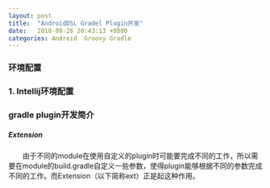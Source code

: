 ```yaml
---
layout: post
title:  "AndroidDSL Gradel Plugin开发"
date:   2018-09-26 20:43:13 +0800
categories: Android  Groovy Gradle
---
```


<h3>环境配置<h3>
1. Intellij环境配置


<h3>gradle plugin开发简介</h3>

<h5>Extension</h5>
&emsp;&emsp;由于不同的module在使用自定义的plugin时可能要完成不同的工作，所以需要在module的build.gradle自定义一些参数，使得plugin能够根据不同的参数完成不同的工作。而Extension（以下简称ext）正是起这种作用。    


